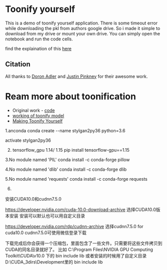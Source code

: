 # Toonify yourself
This is a demo of toonify yourself application. There is some timeout error while downloading the pkl from authors google drive. So i made it simple to download from my drive or mount your own drive. You can simply open the notebook and run the code cells.

find the explaination of this [here](https://www.youtube.com/watch?v=fNgOYs3KwFg&ab_channel=LearnMachineLearning)

## Citation
All thanks to [Doron Adler](https://twitter.com/Norod78) and [Justin Pinkney](https://twitter.com/Buntworthy) for their awesome work.

# Ream more about toonification
- Original work - [code](https://colab.research.google.com/drive/1s2XPNMwf6HDhrJ1FMwlW1jl-eQ2-_tlk?usp=sharing)
- [working of toonify model](https://www.justinpinkney.com/toonify-yourself/)
- [Making Toonify Yourself](https://www.justinpinkney.com/making-toonify/)






1.anconda
conda create --name stylgan2py36  python=3.6

activate stylgan2py36  

2. tensorflow_gpu    1.14/ 1.15
pip install tensorflow-gpu==1.15

3.No module named 'PIL'
conda install -c conda-forge pillow

4.No module named 'dlib'
conda install -c conda-forge dlib

5.No module named 'requests'
conda install -c conda-forge requests

6.
安装CUDA10.0和cudnn7.5.0

https://developer.nvidia.com/cuda-10.0-download-archive 
选择CUDA10.0版本安装
安装可以默认也可以用自定义目录


https://developer.nvidia.com/rdp/cudnn-archive
选择cudnn7.5.0 for cuda10.0
cudnn7.5.0可使用微信登录下载

下载完成后你会获得一个压缩包，里面包含了一些文件。只需要将这些文件拷贝到CUDA的同名目录就好了。
比如
C:\Program Files\NVIDIA GPU Computing Toolkit\CUDA\v10.0
下的 bin  include  lib
或者安装的时候用了自定义目录 
D:\CUDA_3dirs\Development里的  bin include lib
